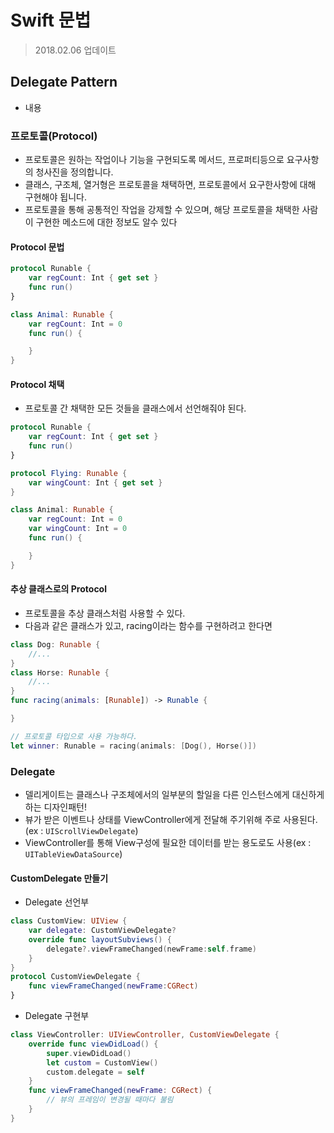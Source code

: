 # Swift 문법
> 2018.02.06 업데이트    

## Delegate Pattern
* 내용

### 프로토콜(Protocol)
* 프로토콜은 원하는 작업이나 기능을 구현되도록 메서드, 프로퍼티등으로 요구사항의 청사진을 정의합니다.  
* 클래스, 구조체, 열거형은 프로토콜을 채택하면, 프로토콜에서 요구한사항에 대해 구현해야 됩니다.   
* 프로토콜을 통해 공통적인 작업을 강제할 수 있으며, 해당 프로토콜을 채택한 사람이 구현한 메소드에 대한 정보도 알수 있다

#### Protocol 문법
```swift
protocol Runable { 
    var regCount: Int { get set }
    func run()
}

class Animal: Runable {
    var regCount: Int = 0
    func run() {

    }
}
```

#### Protocol 채택
* 프로토콜 간 채택한 모든 것들을 클래스에서 선언해줘야 된다.

```swift
protocol Runable { 
    var regCount: Int { get set }
    func run()
}

protocol Flying: Runable {
    var wingCount: Int { get set }
}

class Animal: Runable {
    var regCount: Int = 0
    var wingCount: Int = 0
    func run() {

    }
}
```

#### 추상 클래스로의 Protocol
* 프로토콜을 추상 클래스처럼 사용할 수 있다.
* 다음과 같은 클래스가 있고, racing이라는 함수를 구현하려고 한다면
```swift
class Dog: Runable {
    //... 
}
class Horse: Runable {
    //... 
}
func racing(animals: [Runable]) -> Runable {

}

// 프로토콜 타입으로 사용 가능하다.
let winner: Runable = racing(animals: [Dog(), Horse()])
```

### Delegate
* 델리게이트는 클래스나 구조체에서의 일부분의 할일을 다른 인스턴스에게 대신하게 하는 디자인패턴!
* 뷰가 받은 이벤트나 상태를 ViewController에게 전달해 주기위해 주로 사용된다. (ex : `UIScrollViewDelegate`)
* ViewController를 통해 View구성에 필요한 데이터를 받는 용도로도 사용(ex : `UITableViewDataSource`)

#### CustomDelegate 만들기
* Delegate 선언부
```swift
class CustomView: UIView {
    var delegate: CustomViewDelegate?
    override func layoutSubviews() {
        delegate?.viewFrameChanged(newFrame:self.frame)
    } 
}
protocol CustomViewDelegate {
    func viewFrameChanged(newFrame:CGRect)
}
```

* Delegate 구현부
```swift
class ViewController: UIViewController, CustomViewDelegate {
    override func viewDidLoad() {
        super.viewDidLoad()
        let custom = CustomView()
        custom.delegate = self
    }
    func viewFrameChanged(newFrame: CGRect) { 
        // 뷰의 프레임이 변경될 때마다 불림 
    }
}
```